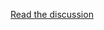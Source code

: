 [Read the discussion](http://stackoverflow.com/questions/16647069/should-i-use-vagrant-or-docker-io-for-creating-an-isolated-environment)
